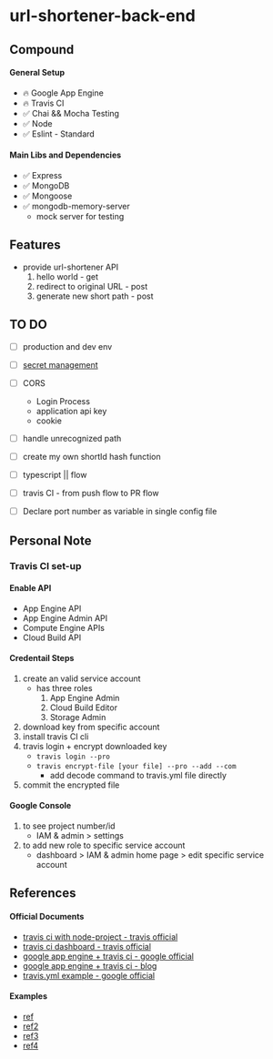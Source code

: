 # url-shortener-back-end


## Compound

#### General Setup
- :fire: Google App Engine
- :fire: Travis CI
- :white_check_mark: Chai && Mocha Testing
- :white_check_mark: Node
- :white_check_mark: Eslint - Standard

#### Main Libs and Dependencies
- :white_check_mark: Express
- :white_check_mark: MongoDB
- :white_check_mark: Mongoose
- :white_check_mark: mongodb-memory-server
    - mock server for testing


## Features

* provide url-shortener API
    1. hello world - get
    2. redirect to original URL - post
    3. generate new short path - post



## TO DO
* [ ] production and dev env
* [ ] [secret management](https://cloud.google.com/solutions/secrets-management/)
* [ ] CORS
    * Login Process
    * application api key
    * cookie
* [ ] handle unrecognized path
* [ ] create my own shortId hash function
* [ ] typescript || flow
* [ ] travis CI - from push flow to PR flow
* [ ] Declare port number as variable in single config file


## Personal Note

### Travis CI set-up

#### Enable API
* App Engine API
* App Engine Admin API
* Compute Engine  APIs
* Cloud Build API

#### Credentail Steps
1. create an valid service account
    * has three roles
        1. App Engine Admin
        2. Cloud Build Editor
        3. Storage Admin
2. download key from specific account
3. install travis CI cli
4. travis login + encrypt downloaded key
    * `travis login --pro`
    * `travis encrypt-file [your file] --pro --add --com`
        * add decode command to travis.yml file directly
5. commit the encrypted file


#### Google Console
1. to see project number/id
    * IAM & admin > settings  
2. to add new role to specific service account
    * dashboard > IAM & admin home page > edit specific service account



## References

#### Official Documents

* [travis ci with node-project - travis official](https://docs.travis-ci.com/user/languages/javascript-with-nodejs/)
* [travis ci dashboard - travis official](https://travis-ci.com/dashboard)
* [google app engine + travis ci - google official](https://cloud.google.com/solutions/continuous-delivery-with-travis-ci#install_travis_command-line_tools)
* [google app engine + travis ci - blog](https://graysonkoonce.com/continuous-deployment-to-google-app-engine-using-travis-ci/)
* [travis.yml example - google official](https://github.com/GoogleCloudPlatform/continuous-deployment-demo/blob/master/.travis.yml)

#### Examples

* [ref](https://www.youtube.com/watch?v=7VNgjfmv_fE)
* [ref2](https://codeburst.io/creating-custom-url-shortener-with-nodejs-de10bbbb89c7?source=bookmarks---------0-----------------------)
* [ref3](https://codeforgeek.com/unit-testing-nodejs-application-using-mocha/)
* [ref4](https://github.com/kriscfoster/express-mongo)
